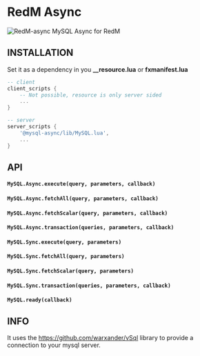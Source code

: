 # RedM Async
![RedM-async](https://i.imgur.com/xC0965G.jpg)
MySQL Async for RedM

## INSTALLATION

Set it as a dependency in you **__resource.lua** or **fxmanifest.lua**

```lua
-- client
client_scripts {
	-- Not possible, resource is only server sided
	...
}

-- server
server_scripts {
	'@mysql-async/lib/MySQL.lua',
	...
}
```

## API

#### `MySQL.Async.execute(query, parameters, callback)`
#### `MySQL.Async.fetchAll(query, parameters, callback)`
#### `MySQL.Async.fetchScalar(query, parameters, callback)`
#### `MySQL.Async.transaction(queries, parameters, callback)`
#### `MySQL.Sync.execute(query, parameters)`
#### `MySQL.Sync.fetchAll(query, parameters)`
#### `MySQL.Sync.fetchScalar(query, parameters)`
#### `MySQL.Sync.transaction(queries, parameters, callback)`
#### `MySQL.ready(callback)`

## INFO
It uses the https://github.com/warxander/vSql library to provide a connection to your mysql server.